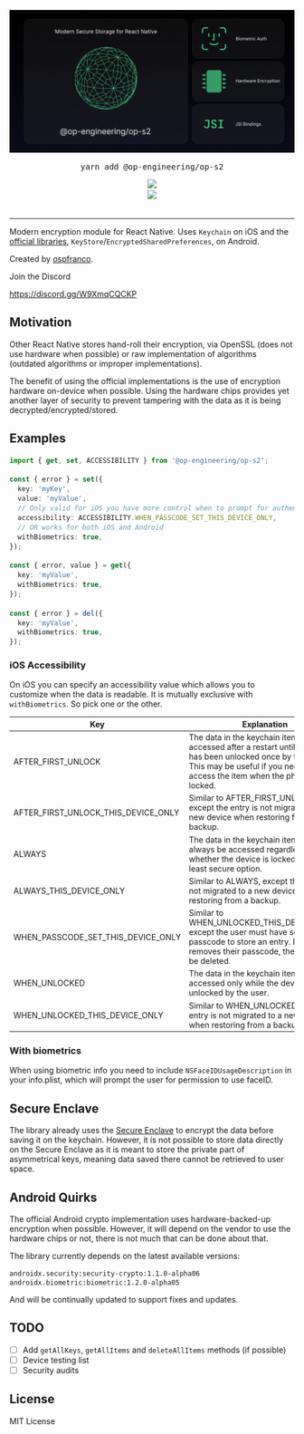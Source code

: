![Header](Header.png)

<pre align="center">yarn add @op-engineering/op-s2</pre>

<div align="center">
  <a align="center" href="https://github.com/ospfranco?tab=followers">
    <img src="https://img.shields.io/github/followers/ospfranco?label=Follow%20%40ospfranco&style=social" />
  </a>
  <br />
  <a align="center" href="https://twitter.com/ospfranco">
    <img src="https://img.shields.io/twitter/follow/ospfranco?label=Follow%20%40ospfranco&style=social" />
  </a>
</div>
<br />

---

Modern encryption module for React Native. Uses `Keychain` on iOS and the [official libraries](https://developer.android.com/jetpack/androidx/releases/security), `KeyStore`/`EncryptedSharedPreferences`, on Android.

Created by [ospfranco](https://github.com/sponsors/ospfranco).

Join the Discord

https://discord.gg/W9XmqCQCKP

## Motivation

Other React Native stores hand-roll their encryption, via OpenSSL (does not use hardware when possible) or raw implementation of algorithms (outdated algorithms or improper implementations).

The benefit of using the official implementations is the use of encryption hardware on-device when possible. Using the hardware chips provides yet another layer of security to prevent tampering with the data as it is being decrypted/encrypted/stored.

## Examples

```ts
import { get, set, ACCESSIBILITY } from '@op-engineering/op-s2';

const { error } = set({
  key: 'myKey',
  value: 'myValue',
  // Only valid for iOS you have more control when to prompt for authentication
  accessibility: ACCESSIBILITY.WHEN_PASSCODE_SET_THIS_DEVICE_ONLY,
  // OR works for both iOS and Android
  withBiometrics: true,
});

const { error, value } = get({
  key: 'myValue',
  withBiometrics: true,
});

const { error } = del({
  key: 'myValue',
  withBiometrics: true,
});
```

### iOS Accessibility

On iOS you can specify an accessibility value which allows you to customize when the data is readable. It is mutually exclusive with `withBiometrics`. So pick one or the other.

| Key                                 | Explanation                                                                                                                                                                                       |
| ----------------------------------- | ------------------------------------------------------------------------------------------------------------------------------------------------------------------------------------------------- |
| AFTER_FIRST_UNLOCK                  | The data in the keychain item cannot be accessed after a restart until the device has been unlocked once by the user. This may be useful if you need to access the item when the phone is locked. |
| AFTER_FIRST_UNLOCK_THIS_DEVICE_ONLY | Similar to AFTER_FIRST_UNLOCK, except the entry is not migrated to a new device when restoring from a backup.                                                                                     |
| ALWAYS                              | The data in the keychain item can always be accessed regardless of whether the device is locked. This is the least secure option.                                                                 |
| ALWAYS_THIS_DEVICE_ONLY             | Similar to ALWAYS, except the entry is not migrated to a new device when restoring from a backup.                                                                                                 |
| WHEN_PASSCODE_SET_THIS_DEVICE_ONLY  | Similar to WHEN_UNLOCKED_THIS_DEVICE_ONLY, except the user must have set a passcode to store an entry. If the user removes their passcode, the entry will be deleted.                             |
| WHEN_UNLOCKED                       | The data in the keychain item can be accessed only while the device is unlocked by the user.                                                                                                      |
| WHEN_UNLOCKED_THIS_DEVICE_ONLY      | Similar to WHEN_UNLOCKED, except the entry is not migrated to a new device when restoring from a backup.                                                                                          |

### With biometrics

When using biometric info you need to include `NSFaceIDUsageDescription` in your info.plist, which will prompt the user for permission to use faceID.

## Secure Enclave

The library already uses the [Secure Enclave](https://support.apple.com/en-gb/guide/security/sec59b0b31ff/web) to encrypt the data before saving it on the keychain. However, it is not possible to store data directly on the Secure Enclave as it is meant to store the private part of asymmetrical keys, meaning data saved there cannot be retrieved to user space.

## Android Quirks

The official Android crypto implementation uses hardware-backed-up encryption when possible. However, it will depend on the vendor to use the hardware chips or not, there is not much that can be done about that.

The library currently depends on the latest available versions:

```
androidx.security:security-crypto:1.1.0-alpha06
androidx.biometric:biometric:1.2.0-alpha05
```

And will be continually updated to support fixes and updates.

## TODO

- [ ] Add `getAllKeys`, `getAllItems` and `deleteAllItems` methods (if possible)
- [ ] Device testing list
- [ ] Security audits

## License

MIT License
